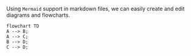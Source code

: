 Using `Mermaid` support in markdown files, we can easily create and edit diagrams and flowcharts.

```mermaid
flowchart TD
A --> B;
A --> C;
B --> D;
C --> D;
```
